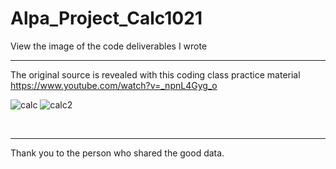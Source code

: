 # Alpa_Project_Calc1021
View the image of the code deliverables I wrote
<br>
<hr>

The original source is revealed with this coding class practice material<br>
https://www.youtube.com/watch?v=_npnL4Gyg_o

![calc](https://user-images.githubusercontent.com/114552823/196908423-53a13ac5-5b90-4a26-9c9a-8c6d422466cb.png)
![calc2](https://user-images.githubusercontent.com/114552823/196908435-ca8c2bb1-397d-4732-875f-e43730862579.png)


<br>
<hr>
Thank you to the person who shared the good data.


